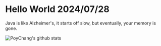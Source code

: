 # Hello World 2024/07/28

Java is like Alzheimer's, it starts off slow, but eventually, your memory is gone.

![PoyChang's github stats](https://github-readme-stats.vercel.app/api?username=poychang&show_icons=true&theme=dracula)

